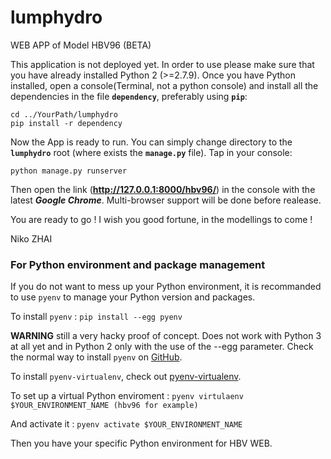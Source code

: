 # lumphydro
WEB APP of Model HBV96 (BETA)

This application is not deployed yet. In order to use please make sure that you have already installed Python 2 (>=2.7.9). Once you have Python installed, open a console(Terminal, not a python console) and install all the dependencies in the file **`dependency`**, preferably using **`pip`**:


```
cd ../YourPath/lumphydro
pip install -r dependency
```

Now the App is ready to run. You can simply change directory to the **`lumphydro`** root (where exists the **`manage.py`** file). Tap in your console:


`python manage.py runserver`


Then open the link (**http://127.0.0.1:8000/hbv96/**) in the console with the latest **_Google Chrome_**. Multi-browser support will be done before realease.


You are ready to go ! I wish you good fortune, in the modellings to come !


Niko ZHAI


### For Python environment and package management


If you do not want to mess up your Python environment, it is recommanded to use `pyenv` to manage your Python version and packages.


To install `pyenv` : `pip install --egg pyenv`

**WARNING** still a very hacky proof of concept. Does not work with Python 3 at all yet and in Python 2 only with the use of the --egg parameter. Check the normal way to install `pyenv` on [GitHub](https://github.com/pyenv/pyenv).


To install `pyenv-virtualenv`, check out [pyenv-virtualenv](https://github.com/pyenv/pyenv-virtualenv).


To set up a virtual Python enviroment : `pyenv virtulaenv $YOUR_ENVIRONMENT_NAME (hbv96 for example)`


And activate it : `pyenv activate $YOUR_ENVIRONMENT_NAME`


Then you have your specific Python environment for HBV WEB.
